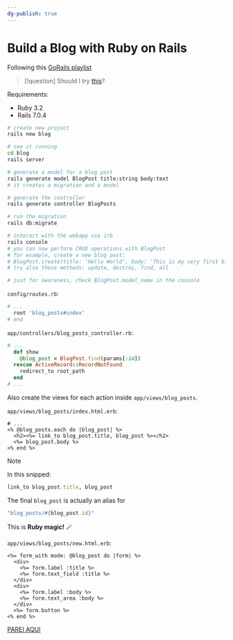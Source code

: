 ```yaml
---
dg-publish: true
---
```

# Build a Blog with Ruby on Rails

Following this [GoRails playlist](https://youtube.com/playlist?list=PLm8ctt9NhMNWD939gE728i13W999EFS0n)

> [!question]
> Should I try [this](https://github.com/startbootstrap/startbootstrap-clean-blog)?

Requirements:
- Ruby 3.2
- Rails 7.0.4

```bash
# create new project
rails new blog

# see it running
cd blog
rails server

# generate a model for a blog post
rails generate model BlogPost title:string body:text
# it creates a migration and a model

# generate the controller
rails generate controller BlogPosts

# run the migration
rails db:migrate

# interact with the webapp via irb
rails console
# you can now perform CRUD operations with BlogPost
# for example, create a new blog post:
# BlogPost.create(title: 'Hello World', body: 'This is my very first blog post')
# try also these methods: update, destroy, find, all

# just for awareness, check BlogPost.model_name in the console
```

`config/routes.rb`:
```rb
# ...
  root 'blog_posts#index'
# end
```

`app/controllers/blog_posts_controller.rb`:
```rb
# ...
  def show
    @blog_post = BlogPost.find(params[:id])
  rescue ActiveRecord::RecordNotFound
    redirect_to root_path
  end
# ...
```

Also create the views for each action inside `app/views/blog_posts`.

`app/views/blog_posts/index.html.erb`:
```erb
# ...
<% @blog_posts.each do |blog_post| %>
  <h2><%= link_to blog_post.title, blog_post %></h2>
  <%= blog_post.body %>
<% end %>
```

> [!note]
> In this snipped:
> ```rb
> link_to blog_post.title, blog_post 
> ```
> The final `blog_post` is actually an alias for
> ```rb
> "blog_posts/#{blog_post.id}"
> ```
> This is **Ruby magic!** 🪄


`app/views/blog_posts/new.html.erb`:
```erb
<%= form_with mode: @blog_post do |form| %>
  <div>
    <%= form.label :title %>
    <%= form.text_field :title %>
  </div>
  <div>
    <%= form.label :body %>
    <%= form.text_area :body %>
  </div>
  <%= form.button %>
<% end %>
```



[PAREI AQUI](https://www.youtube.com/watch?v=XsOnLCBb4Ew&list=PLm8ctt9NhMNWD939gE728i13W999EFS0n&index=8)